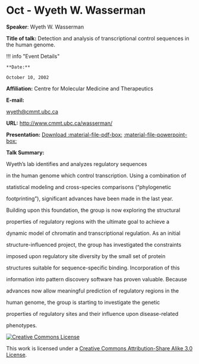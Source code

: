 # Oct - Wyeth W. Wasserman

**Speaker**: Wyeth W. Wasserman

**Title of talk:** Detection and analysis of transcriptional control sequences in the human genome.

!!! info "Event Details"
    
    
    **Date:**
    
    October 10, 2002

**Affiliation:** Centre for Molecular Medicine and Therapeutics

**E-mail:**

[wyeth@cmmt.ubc.ca](mailto:wyeth@cmmt.ubc.ca)

**URL:** <http://www.cmmt.ubc.ca/wasserman/>

**Presentation:** [Download :material-file-pdf-box:](https://drive.google.com/file/d/15Q_9guMbzDLIuQ88VGAhmYqxSXIPlvxe/view?usp=sharing) [:material-file-powerpoint-box:](https://drive.google.com/file/d/12FpGIX4AClzji2lsYe0xS6Ng5klqyQJu/view?usp=sharing)

**Talk Summary:**

Wyeth’s lab identifies and analyzes regulatory sequences

in the human genome which control transcription. Using a combination of

statistical modeling and cross-species comparisons (“phylogenetic

footprinting”), significant advances have been made in the last year.

Building upon this foundation, the group is now exploring the structural

properties of regulatory regions with the ultimate goal to achieve a

dynamic model of chromatin and transcriptional regulation. As an initial

structure-influenced project, the group has investigated the constraints

imposed upon regulatory site diversity by the small set of protein

structures suitable for sequence-specific binding. Incorporation of this

information into pattern discovery software has proven valuable. Because

advances now allow meaningful prediction of regulatory regions in the

human genome, the group is starting to investigate the genetic

properties of regulatory sites and their influence upon disease-related

phenotypes.

[![Creative Commons License](http://i.creativecommons.org/l/by-sa/3.0/80x15.png)](http://creativecommons.org/licenses/by-sa/3.0/)

This work is licensed under a [Creative Commons Attribution-Share Alike 3.0 License](http://creativecommons.org/licenses/by-sa/3.0/).

